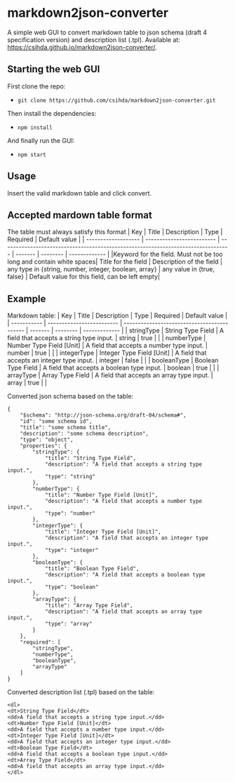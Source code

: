 # markdown2json-converter

A simple web GUI to convert markdown table to json schema (draft 4 specification version) and description list (.tpl). Available at: https://csihda.github.io/markdown2json-converter/.

## Starting the web GUI
First clone the repo:
- `git clone https://github.com/csihda/markdown2json-converter.git`

Then install the dependencies:
- `npm install`

And finally run the GUI:
- `npm start`

## Usage

Insert the valid markdown table and click convert.

## Accepted mardown table format

The table must always satisfy this format
| Key | Title | Description | Type | Required | Default value |
| ------------------- | ------------------------- | --------------------------------------------------------------------------------- | ------- | -------- | ------------- |
|Keyword for the field. Must not be too long and contain white spaces| Title for the field | Description of the field | any type in {string, number, integer, boolean, array} | any value in {true, false} | Default value for this field, can be left empty|

## Example

Markdown table:
| Key | Title | Description | Type | Required | Default value |
| ----------- | ------------------------- | ------------------------------------------- | ------- | -------- | ------------- |
| stringType | String Type Field | A field that accepts a string type input. | string | true | |
| numberType | Number Type Field [Unit] | A field that accepts a number type input. | number | true | |
| integerType | Integer Type Field [Unit] | A field that accepts an integer type input. | integer | false | |
| booleanType | Boolean Type Field | A field that accepts a boolean type input. | boolean | true | |
| arrayType | Array Type Field | A field that accepts an array type input. | array | true | |

Converted json schema based on the table:

```
{
    "$schema": "http://json-schema.org/draft-04/schema#",
    "id": "some schema id",
    "title": "some schema title",
    "description": "some schema description",
    "type": "object",
    "properties": {
        "stringType": {
            "title": "String Type Field",
            "description": "A field that accepts a string type input.",
            "type": "string"
        },
        "numberType": {
            "title": "Number Type Field [Unit]",
            "description": "A field that accepts a number type input.",
            "type": "number"
        },
        "integerType": {
            "title": "Integer Type Field [Unit]",
            "description": "A field that accepts an integer type input.",
            "type": "integer"
        },
        "booleanType": {
            "title": "Boolean Type Field",
            "description": "A field that accepts a boolean type input.",
            "type": "boolean"
        },
        "arrayType": {
            "title": "Array Type Field",
            "description": "A field that accepts an array type input.",
            "type": "array"
        }
    },
    "required": [
        "stringType",
        "numberType",
        "booleanType",
        "arrayType"
    ]
}
```

Converted description list (.tpl) based on the table:

```
<dl>
<dt>String Type Field</dt>
<dd>A field that accepts a string type input.</dd>
<dt>Number Type Field [Unit]</dt>
<dd>A field that accepts a number type input.</dd>
<dt>Integer Type Field [Unit]</dt>
<dd>A field that accepts an integer type input.</dd>
<dt>Boolean Type Field</dt>
<dd>A field that accepts a boolean type input.</dd>
<dt>Array Type Field</dt>
<dd>A field that accepts an array type input.</dd>
</dl>
```
